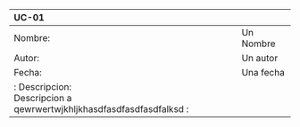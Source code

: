 | UC-01||
|:------------|:----------------|
| Nombre: | Un Nombre |
| Autor: | Un autor |
| Fecha: | Una fecha |
|: Descripcion:<br> Descripcion a qewrwertwjkhljkhasdfasdfasdfasdfalksd :||